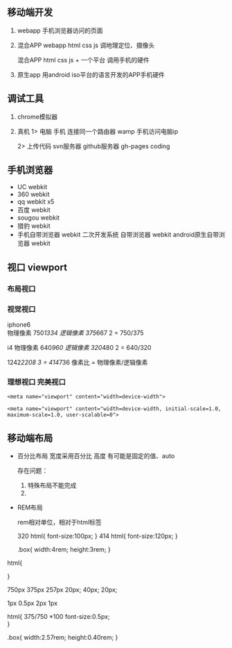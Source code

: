 ## 移动端开发

1. webapp  手机浏览器访问的页面
2. 混合APP 
      webapp    html css js
        调地理定位、摄像头  

	  混合APP  html css js + 一个平台 调用手机的硬件
3. 原生app 
用android  iso平台的语言开发的APP手机硬件


## 调试工具

  1. chrome模拟器
  2. 真机
       1> 电脑 手机 连接同一个路由器
       wamp    手机访问电脑ip

       2> 上传代码
          svn服务器
          github服务器 gh-pages
          coding


## 手机浏览器

- UC     webkit   
- 360    webkit
- qq     webkit x5
- 百度   webkit 
- sougou webkit
- 猎豹   webkit
- 手机自带浏览器  webkit
          二次开发系统 自带浏览器  webkit
          android原生自带浏览器   webkit

## 视口 viewport
### 布局视口

### 视觉视口
iphone6  
   物理像素 750*1334 
   逻辑像素 375*667
  2 =  750/375

i4
   物理像素 640*960 
   逻辑像素 320*480
   2 =  640/320 



   1242*2208
  3 =  414*736 
像素比 = 物理像素/逻辑像素

### 理想视口 完美视口 
``` 
<meta name="viewport" content="width=device-width">

<meta name="viewport" content="width=device-width, initial-scale=1.0, maximum-scale=1.0, user-scalable=0">
```

## 移动端布局

- 百分比布局
  宽度采用百分比
  高度 有可能是固定的值、auto
	
  存在问题：
  1. 特殊布局不能完成
  2. 
- REM布局

   rem相对单位，相对于html标签

   320
   html{
   	 font-size:100px;
   }
   414
   html{
     font-size:120px;
   }

   .box{
   width:4rem;
   height:3rem;
   }


html{
	
}

750px     375px
257px     20px;
40px;    20px;

1px       0.5px
2px       1px



html{
    375/750 *100
	font-size:0.5px;	
}

.box{
	width:2.57rem;
	height:0.40rem;
}
